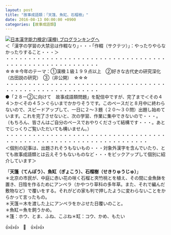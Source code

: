 ```yaml
---
layout: post
title: "故事成語類：「天篷、魚缸、石榴樹」"
date: 2016-08-13 00:00:00 +0900
categories: [故事成語類]
---
```


[![](/syuusyuu9701/assets/images/故事成語類：「天篷、魚缸、石榴樹」-br_c_3028_1.gif)](http://blog.with2.net/link.php?1659096:3028 "日本漢字能力検定(漢検) ブログランキングへ")[日本漢字能力検定(漢検) ブログランキングへ](http://blog.with2.net/link.php?1659096:3028)  
＜「漢字の学習の大禁忌は作輟なり」・・・「作輟（サクテツ）」：やったりやらなかったりすること・・・＞  
・・・・・・・・・・・・・・・・・・・・・・・・・・・・・・・・・・・・・・・・・・・・・・・・・・・・・・・・・  
☆☆☆今年のテーマ：①漢検１級１９９点以上　②好きな古代史の研究深化（古田説の研究）　③（非公開）　☆☆☆　　  
・・・・・・・・・・・・・・・・・・・・・・・・・・・・・・・・・・・・・・・・・・・・・・・・・・・・・・・・・  
●「２８ー②に向けて　故事成語類問題」を配信中ですが、完了まで＜その４４＞か＜その４５＞ぐらいまでかかりそうです。このペースだと８月中に終わらないので、スピードアップして、一日に２～３題（２０～３０問）出題し始めています。これを完了させないと、次の学習、作業に集中できないので・・・。（もちろん、皆さんはご自分のペースでおやりくださって結構です・・・。あとでじっくりご覧いただいても構いません。）  
・・・・・・・・・・・・・・・・・・・・・・・・・・・・・・・・・・・・・・・・・・・・・・・・・・・・・・・・・・・・・・・・・・・・  
＜個別の記事は、出題されそうもないもの・・・対象外漢字を含んでいたり、とても故事成語類とは云えそうもないものなど・・・をピックアップして個別に紹介しています＞  
  
「**天篷（てんぽう）、魚缸（ぎょこう）、石榴樹（せきりゅうじゅ）**」  
＊北京の市民が、中庭に赤い花の咲く石榴と夾竹桃とを植え、その間に金魚鉢を置き、日陰を作るためにアンペラ（かやつり草科の多年草。また、それで編んだ敷物など）で覆いをする。それがどの家も判で押したように変わらないことをからかって言ったもの。  
＊天篷＝木を渡した上にアンペラをかぶせた日覆いのこと。  
＊魚缸＝魚を飼うかめ。  
＊篷：ホウ、とま、ふね、こぶね＊缸：コウ、かめ、もたい  
  
👍👍👍　🐒　👍👍👍  